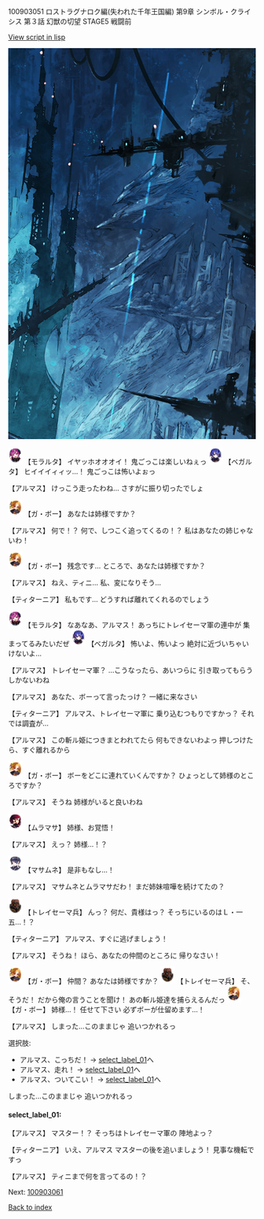 100903051 ロストラグナロク編(失われた千年王国編) 第9章 シンボル・クライシス 第３話 幻獣の切望 STAGE5 戦闘前

[View script in lisp](../scripts/100903051.txt)

![underground_world_1.png](../images/backgrounds/underground_world_1.png)

<img src="../images/units/3104011.png" alt="3104011.png" height="34"/>
【モラルタ】
イヤッホオオオイ！
鬼ごっこは楽しいねぇっ

<img src="../images/units/3104111.png" alt="3104111.png" height="34"/>
【ベガルタ】
ヒイイイィィッ…！
鬼ごっこは怖いよぉっ

【アルマス】
けっこう走ったわね…
さすがに振り切ったでしょ

<img src="../images/units/3302111.png" alt="3302111.png" height="34"/>
【ガ・ボー】
あなたは姉様ですか？

【アルマス】
何で！？
何で、しつこく追ってくるの！？
私はあなたの姉じゃないわ！

<img src="../images/units/3302111.png" alt="3302111.png" height="34"/>
【ガ・ボー】
残念です…
ところで、あなたは姉様ですか？

【アルマス】
ねえ、ティニ…
私、変になりそう…

【ティターニア】
私もです…
どうすれば離れてくれるのでしょう

<img src="../images/units/3104011.png" alt="3104011.png" height="34"/>
【モラルタ】
なあなあ、アルマス！
あっちにトレイセーマ軍の連中が
集まってるみたいだぜ

<img src="../images/units/3104111.png" alt="3104111.png" height="34"/>
【ベガルタ】
怖いよ、怖いよっ
絶対に近づいちゃいけないよ…

【アルマス】
トレイセーマ軍？
…こうなったら、あいつらに
引き取ってもらうしかないわね

【アルマス】
あなた、ボーって言ったっけ？
一緒に来なさい

【ティターニア】
アルマス、トレイセーマ軍に
乗り込むつもりですかっ？
それでは調査が…

【アルマス】
この斬ル姫につきまとわれてたら
何もできないわよっ
押しつけたら、すぐ離れるから

<img src="../images/units/3302111.png" alt="3302111.png" height="34"/>
【ガ・ボー】
ボーをどこに連れていくんですか？
ひょっとして姉様のところですか？

【アルマス】
そうね
姉様がいると良いわね

<img src="../images/units/3102511.png" alt="3102511.png" height="34"/>
【ムラマサ】
姉様、お覚悟！

【アルマス】
えっ？
姉様…！？

<img src="../images/units/3100111.png" alt="3100111.png" height="34"/>
【マサムネ】
是非もなし…！

【アルマス】
マサムネとムラマサだわ！
まだ姉妹喧嘩を続けてたの？

<img src="../images/units/3830001.png" alt="3830001.png" height="34"/>
【トレイセーマ兵】
んっ？
何だ、貴様はっ？
そっちにいるのはＬ・一五…！？

【ティターニア】
アルマス、すぐに逃げましょう！

【アルマス】
そうね！
ほら、あなたの仲間のところに
帰りなさい！

<img src="../images/units/3302111.png" alt="3302111.png" height="34"/>
【ガ・ボー】
仲間？
あなたは姉様ですか？

<img src="../images/units/3830001.png" alt="3830001.png" height="34"/>
【トレイセーマ兵】
そ、そうだ！
だから俺の言うことを聞け！
あの斬ル姫達を捕らえるんだっ

<img src="../images/units/3302111.png" alt="3302111.png" height="34"/>
【ガ・ボー】
姉様…！
任せて下さい
必ずボーが仕留めます…！

【アルマス】
しまった…このままじゃ
追いつかれるっ

選択肢:
- アルマス、こっちだ！ → [select_label_01](#select_label_01)へ
- アルマス、走れ！ → [select_label_01](#select_label_01)へ
- アルマス、ついてこい！ → [select_label_01](#select_label_01)へ


しまった…このままじゃ
追いつかれるっ

#### select_label_01:

【アルマス】
マスター！？
そっちはトレイセーマ軍の
陣地よっ？

【ティターニア】
いえ、アルマス
マスターの後を追いましょう！
見事な機転ですっ

【アルマス】
ティニまで何を言ってるの！？

Next: [100903061](100903061.md)

[Back to index](index.md)
